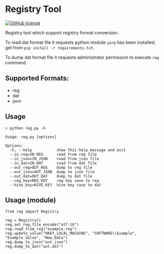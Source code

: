 Registry Tool
===========

[![GitHub license](https://img.shields.io/github/license/peitaosu/Reg_Hive.svg)](https://github.com/peitaosu/Reg_Hive/blob/master/LICENSE)

Registry tool which support registry format conversion.

To read dat format file it requests python module `yarp` has been installed, get from `pip install -r requirements.txt`.

To dump dat format file it requests administrator permission to execute `reg` command.

## Supported Formats:
* reg
* dat
* json

## Usage
```
> python reg.py -h

Usage: reg.py [options]

Options:
  -h, --help           show this help message and exit
  --in_reg=IN_REG      read from reg file
  --in_json=IN_JSON    read from json file
  --in_dat=IN_DAT      read from dat file
  --out_reg=OUT_REG    dump to reg file
  --out_json=OUT_JSON  dump to json file
  --out_dat=OUT_DAT    dump to dat file
  --reg_key=REG_KEY    reg key save to reg
  --hive_key=HIVE_KEY  hive key save to dat

```

## Usage (module)
```
from reg import Registry

reg = Registry()
reg.set_reg_file_encode("utf-16")
reg.read_from_reg("example.reg")
reg.update_value("HKEY_LOCAL_MACHINE", "SOFTWARE\\Example", "Example_Value", "New_Data")
reg.dump_to_json("out.json")
reg.dump_to_dat("out.dat")
```
